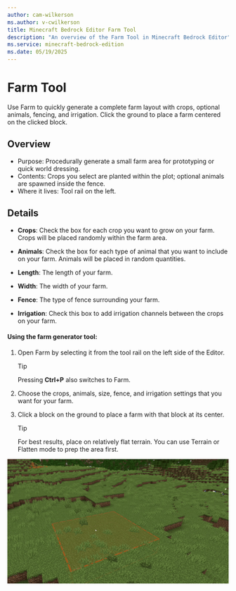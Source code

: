 ```yaml
---
author: cam-wilkerson
ms.author: v-cwilkerson
title: Minecraft Bedrock Editor Farm Tool
description: "An overview of the Farm Tool in Minecraft Bedrock Editor"
ms.service: minecraft-bedrock-edition
ms.date: 05/19/2025
---
```


# Farm Tool

Use Farm to quickly generate a complete farm layout with crops, optional animals, fencing, and irrigation. Click the ground to place a farm centered on the clicked block.

## Overview

- Purpose: Procedurally generate a small farm area for prototyping or quick world dressing.
- Contents: Crops you select are planted within the plot; optional animals are spawned inside the fence.
- Where it lives: Tool rail on the left.

## Details

- **Crops**: Check the box for each crop you want to grow on your farm. Crops will be placed randomly within the farm area.

- **Animals**: Check the box for each type of animal that you want to include on your farm. Animals will be placed in random quantities.

- **Length**: The length of your farm.

- **Width**: The width of your farm.

- **Fence**: The type of fence surrounding your farm.

- **Irrigation**: Check this box to add irrigation channels between the crops on your farm.

#### Using the farm generator tool:

1. Open Farm by selecting it from the tool rail on the left side of the Editor.
    > [!Tip]
    > Pressing **Ctrl+P** also switches to Farm.

2. Choose the crops, animals, size, fence, and irrigation settings that you want for your farm.

3. Click a block on the ground to place a farm with that block at its center.
    > [!TIP]
    > For best results, place on relatively flat terrain. You can use Terrain or Flatten mode to prep the area first.

![Animation of the farm tool.](Media/GIFs/FarmTool.gif)
